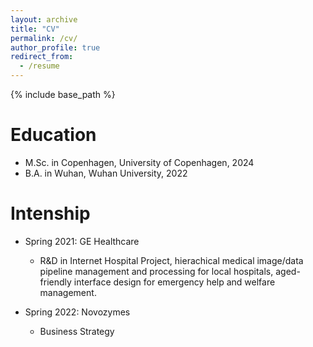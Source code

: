 ```yaml
---
layout: archive
title: "CV"
permalink: /cv/
author_profile: true
redirect_from:
  - /resume
---
```


{% include base_path %}

Education
======
<!-- * Ph.D in Version Control Theory, GitHub University, 2018 (expected) -->
* M.Sc. in Copenhagen, University of Copenhagen, 2024
* B.A. in Wuhan, Wuhan University, 2022

Intenship
======
* Spring 2021: GE Healthcare
  * R&D in Internet Hospital Project, hierachical medical image/data pipeline management and processing for local hospitals, aged-friendly interface design for emergency help and welfare management.

* Spring 2022: Novozymes
  * Business Strategy
  
